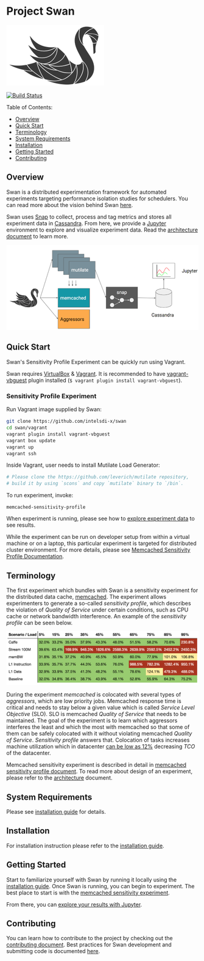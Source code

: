 <!--
 Copyright (c) 2017 Intel Corporation

 Licensed under the Apache License, Version 2.0 (the "License");
 you may not use this file except in compliance with the License.
 You may obtain a copy of the License at

      http://www.apache.org/licenses/LICENSE-2.0

 Unless required by applicable law or agreed to in writing, software
 distributed under the License is distributed on an "AS IS" BASIS,
 WITHOUT WARRANTIES OR CONDITIONS OF ANY KIND, either express or implied.
 See the License for the specific language governing permissions and
 limitations under the License.
-->

# Project Swan

![Swan diagram](/images/swan-logo.png)

[![Build Status](https://travis-ci.com/intelsdi-x/swan.svg?token=EuvqyXrzZzZgasmsv6hn&branch=master)](https://travis-ci.com/intelsdi-x/swan)

Table of Contents:
* [Overview](#overview)
* [Quick Start](#quick-start)
* [Terminology](#terminology)
* [System Requirements](#system-requirements)
* [Installation](#installation)
* [Getting Started](#getting-started)
* [Contributing](#contributing)

## Overview
Swan is a distributed experimentation framework for automated experiments targeting performance isolation studies for schedulers. You can read more about the vision behind Swan [here](docs/vision.md).

Swan uses [Snap](https://github.com/intelsdi-x/snap) to collect, process and tag metrics and stores all experiment data in [Cassandra](http://cassandra.apache.org/). From here, we provide a [Jupyter](http://jupyter.org/) environment to explore and visualize experiment data. Read the [architecture document](docs/architecture.md) to learn more.

![Swan architecture](/images/swan.png)

## Quick Start

Swan's Sensitivity Profile Experiment can be quickly run using Vagrant.

Swan requires [VirtualBox](https://www.virtualbox.org/) & [Vagrant](https://www.vagrantup.com/). It is recommended to have [vagrant-vbguest](https://github.com/dotless-de/vagrant-vbguest) plugin installed (`$ vagrant plugin install vagrant-vbguest`).

### Sensitivity Profile Experiment

Run Vagrant image supplied by Swan:

```bash
git clone https://github.com/intelsdi-x/swan
cd swan/vagrant
vagrant plugin install vagrant-vbguest
vagrant box update
vagrant up
vagrant ssh
```

Inside Vagrant, user needs to install Mutilate Load Generator:

```bash
# Please clone the https://github.com/leverich/mutilate repository,
# build it by using `scons` and copy `mutilate` binary to `/bin`.
```

To run experiment, invoke:

```
memcached-sensitivity-profile
```

When experiment is running, please see how to [explore experiment data](TBA) to see results.

While the experiment can be run on developer setup from within a virtual machine or on a laptop, this particular experiment is targeted for  distributed cluster environment. For more details, please see [Memcached Sensitivity Profile Documentation](/experiments/memcached-sensitivity-profile/docs/README.md).

## Terminology

The first experiment which bundles with Swan is a sensitivity experiment for the distributed data cache, [memcached](https://memcached.org/). The experiment allows experimenters to generate a so-called _sensitivity profile_, which describes the violation of _Quality of Service_ under certain conditions, such as CPU cache or network bandwidth interference. An example of the _sensitivity profile_ can be seen below.

![Sensitivity profile](/images/sensitivity-profile.png)

During the experiment *memcached* is colocated with several types of _aggressors_, which are low priority jobs. Memcached response time is critical and needs to stay below a given value which is called _Service Level Objective_ (SLO). SLO is memcached _Quality of Service_ that needs to be maintained. The goal of the experiment is to learn which aggressors interferes the least and which the most with memcached so that some of them can be safely colocated with it without violating memcached _Quality of Service_. _Sensitivity profile_ answers that. Colocation of tasks increases machine utilization which in datacenter [can be low as 12%](https://www.nrdc.org/sites/default/files/data-center-efficiency-assessment-IP.pdf) decreasing _TCO_ of the datacenter.

Memcached sensitivity experiment is described in detail in [memcached sensitivity profile document](experiments/memcached-sensitivity-profile/README.md). To read more about design of an experiment, please refer to the [architecture](docs/architecture.md) document.


## System Requirements

Please see [installation guide](docs/install.md#prerequisites) for details.


## Installation

For installation instruction please refer to the [installation guide](docs/install.md).


## Getting Started

Start to familiarize yourself with Swan by running it locally using the [installation guide](docs/install.md). Once Swan is running, you can begin to experiment. The best place to start is with the [memcached sensitivity experiment](experiments/memcached-sensitivity-profile/README.md).

From there, you can [explore your results with Jupyter](jupyter/README.md).


## Contributing

You can learn how to contribute to the project by checking out the [contributing document](CONTRIBUTING.md). Best practices for Swan development and submitting code is documented [here](docs/development.md).
